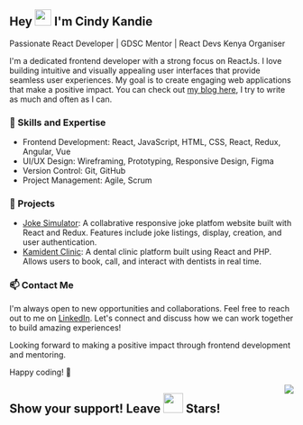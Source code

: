 ## Hey <img src="https://media.giphy.com/media/hvRJCLFzcasrR4ia7z/giphy.gif" width="29px"> I'm Cindy Kandie

Passionate React Developer | GDSC Mentor | React Devs Kenya Organiser

I'm a dedicated frontend developer with a strong focus on ReactJs. I love building intuitive and visually appealing user interfaces that provide seamless user experiences. My goal is to create engaging web applications that make a positive impact. You can check out [my blog here](https://cindykandie.hashnode.dev/), I try to write as much and often as I can.

### 🔧 Skills and Expertise
- Frontend Development: React, JavaScript, HTML, CSS, React, Redux, Angular, Vue
- UI/UX Design: Wireframing, Prototyping, Responsive Design, Figma
- Version Control: Git, GitHub
- Project Management: Agile, Scrum

### 🚀 Projects
- [Joke Simulator](https://github.com/cindykandie/jokes-simulator): A collabrative responsive joke platfom website built with React and Redux. Features include joke listings, display, creation, and user authentication.
- [Kamident Clinic](https://kamident.vercel.app): A dental clinic platform built using React and PHP. Allows users to book, call, and interact with dentists in real time.

### 📫 Contact Me
I'm always open to new opportunities and collaborations. Feel free to reach out to me on [LinkedIn](https://www.linkedin.com/in/cindykandie/). Let's connect and discuss how we can work together to build amazing experiences!

Looking forward to making a positive impact through frontend development and mentoring.

Happy coding! 🚀

<img align="right" src="https://visitor-badge.laobi.icu/badge?page_id=cindykandie">

## Show your support! Leave <img src="https://media.giphy.com/media/l1J3rGigrYfx8aKqI/giphy.gif" width="35px"> Stars!
